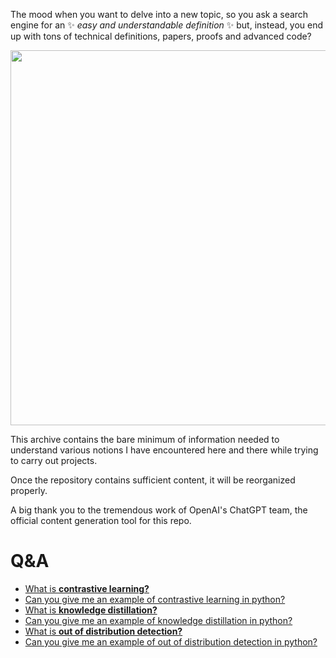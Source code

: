 The mood when you want to delve into a new topic, so you ask a search
engine for an ✨ *easy and understandable definition* ✨ but, instead, you end
up with tons of technical definitions, papers, proofs and advanced code?

<p align="center">
<img src='./media/just_answer.gif' width='600'/>
</p>

This archive contains the bare minimum of information needed to understand
various notions I have encountered here and there while trying to carry out
projects.

Once the repository contains sufficient content, it will be reorganized
properly.

A big thank you to the tremendous work of OpenAI's ChatGPT team, the official
content generation tool for this repo.

# Q&A 
* [What is **contrastive learning?**](https://github.com/PaulinoMoskwa/ChatGPT-Is-All-You-Need/blob/master/Q%26A/General_What-is-contrastive-learning.md)
* [Can you give me an example of contrastive learning in python?](https://github.com/PaulinoMoskwa/ChatGPT-Is-All-You-Need/blob/master/Q%26A/General_Can-you-give-me-an-example-of-contrastive-learning-in-python.md)
* [What is **knowledge distillation?**](https://github.com/PaulinoMoskwa/ChatGPT-Is-All-You-Need/blob/master/Q%26A/General_What-is-knowledge-distillation.md)
* [Can you give me an example of knowledge distillation in python?](https://github.com/PaulinoMoskwa/ChatGPT-Is-All-You-Need/blob/master/Q%26A/General_Can-you-give-me-an-example-of-knowledge-distillation-in-python.md)
* [What is **out of distribution detection?**](https://github.com/PaulinoMoskwa/ChatGPT-Is-All-You-Need/blob/master/Q%26A/General_What-is-out-of-distribution-detection.md)
* [Can you give me an example of out of distribution detection in python?](https://github.com/PaulinoMoskwa/ChatGPT-Is-All-You-Need/blob/master/Q%26A/General_Can-you-give-me-an-example-of-out-of-distribution-detection-in-python.md)